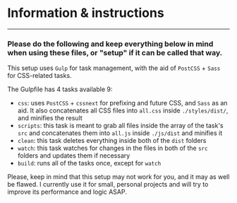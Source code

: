 # Information & instructions
---

### Please do the following and keep everything below in mind when using these files, or "setup" if it can be called that way.

This setup uses `Gulp` for task management, with the aid of `PostCSS` + `Sass` for CSS-related tasks.

The Gulpfile has 4 tasks available 9:
* `css`: uses `PostCSS` + `cssnext` for prefixing and future CSS, and `Sass` as an aid. It also concatenates all CSS files into `all.css` inside `./styles/dist/`, and minifies the result
* `scripts`: this task is meant to grab all files inside the array of the task's `src` and concatenates them into `all.js` inside `./js/dist` and minifies it
* `clean`: this task deletes everything inside both of the `dist` folders
* `watch`: this task watches for changes in the files in both of the `src` folders and updates them if necessary
* `build`: runs all of the tasks once, except for `watch`

Please, keep in mind that this setup may not work for you, and it may as well be flawed. I currently use it for small, personal projects and will try to improve its performance and logic ASAP.

